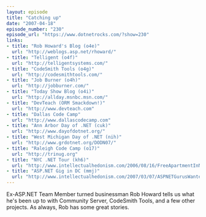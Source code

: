 ```yaml
---
layout: episode
title: "Catching up"
date: "2007-04-18"
episode_number: "230"
episode_url: "https://www.dotnetrocks.com/?show=230"
links:
- title: "Rob Howard's Blog (o4e)"
  url: "http://weblogs.asp.net/rhoward/"
- title: "Telligent (o4f)"
  url: "http://telligentsystems.com/"
- title: "CodeSmith Tools (o4g)"
  url: "http://codesmithtools.com/"
- title: "Job Burner (o4h)"
  url: "http://jobburner.com/"
- title: "Today Show Blog (o4i)"
  url: "http://allday.msnbc.msn.com/"
- title: "DevTeach (ORM Smackdown!)"
  url: "http://www.devteach.com"
- title: "Dallas Code Camp"
  url: "http://www.dallascodecamp.com"
- title: "Ann Arbor Day of .NET (cuk)"
  url: "http://www.dayofdotnet.org/"
- title: "West Michigan Day of .NET (nih)"
  url: "http://www.grdotnet.org/DODN07/"
- title: "Raleigh Code Camp (o17)"
  url: "http://trinug.org"
- title: "NYC .NET Tour (kh6)"
  url: "http://www.intellectualhedonism.com/2006/08/16/FreeApartmentInNYCForOneYearOnTopOfANewYorkSalary.aspx"
- title: "ASP.NET Gig in DC (mmj)"
  url: "http://www.intellectualhedonism.com/2007/03/07/ASPNETGurusWantedInWashingtonDC.aspx"
---
```


Ex-ASP.NET Team Member turned businessman Rob Howard tells us what he's been up to with Community Server, CodeSmith Tools, and a few other projects. As always, Rob has some great stories.
